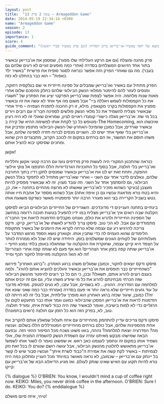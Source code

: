 ```yaml
---
layout: post
title:  "עונה 2 פרק 13 – Armageddon Game"
date: 2014-05-19 22:34:14 +0300
name: "Armageddon Game"
season: 2
episode: 13
importance: 1
score: 4
guide_comment: "פרק טוב בפני עצמו ונקודת המוצא של יחסי באשיר-או'ברייאן ברוב הסדרה (וגם פרק באשיר סביר ראשון)"
---
```

פרק מהנה ומוצלח (גם אם הרקע העלילתי שלו מפגר), שמסמן את או'ברייאן ובאשיר בתור אחד הזיווגים המוצלחים בסדרה (אחרי כמה מופעים זוגיים לא רעים שלהם גם בעבר). מה גם שאחרי הפרק הזה אפשר כנראה לסגור סופית את פרשיית "באשיר ילד כאפות" – הוא כבר בהחלט לא כזה.

הפרק מתחיל עם באשיר ואו'ברייאן שמבלים על ספינה חייזרית אי שם בגלקסיה רחוקה, ומנסים לעזור להם להיפטר ממלאי הנשק הביולוגי שלהם כחלק מהסכם שלום אחרי מאות שנות מלחמה. היה אפשר לצפות שאו'ברייאן הפרקטי יציע את הפתרון של "תשגרו את כל הקפסולות לשמש ויאללה ביי" אבל משום מה אף אחד לא עשה את זה ובאשיר מפציץ את הקפסולות בקרני מקגאפין. מילא, זו רק ההכנה לתפנית הצפויה – מייד אחרי שבאשיר מצליח להשמיד את כל מלאי הנשק פולשים לספינה חבר'ה עם רובים ויורים בכל מי שזז. או'ברייאן מגלה כישורי קומנדו ראויים לציון, שמראים שאולי זה לא היה רעיון מטופש כל כך לקחת אותו למשימה ההיא של קירה ב-The Homecoming, ואיכשהו הוא ובאשיר שורדים; אבל כמובן שהמיכל-האחרון-של-הנשק-הביולוגי מתנפץ ומדביק את או'ברייאן בלי שאף אחד ישים לב. השניים מנסים לברוח חזרה לספינה שלהם, אבל משהו חוסם את המשגר, אז הם בורחים במקום זה לכוכב הקרוב, מתבצרים היכן שהוא ומחכים שסיסקו יבוא להציל אותם.

אקשן!

כנראה שהתכנון המקורי היה לעשות פרק מרדפים נועז עם הרבה קטעי אקשן וחלליות ואו'ברייאן בלי חולצה, אבל בסוף כל התוכניות הגרנדיוזיות הללו התנפצו אל צוקי אילוצי ההפקה, ותחת זאת יש לנו את או'ברייאן ובאשיר שמנסים לתקן רדיו בתוך החורבה שלהם, ונאלצים לדבר אחד עם השני – ואחרי שאו'ברייאן מתחיל לא לתפקד בגלל הנשק הביולוגי, גם להסתמך אחד על השני. וזה עובד מצוין. זה לא שבאשיר מפסיק להיות מעצבן (בעיקר כשהוא מזכיר לאו'ברייאן שאשתו לא מרוצה מהחיים בתחנה – אה, כן, והיא בטח נורא מודאגת עכשיו גם כן איפה אתה) אבל כשהוא מספר על אהבת חייו אותה נטש בשביל הקריירה בצי הוא מעורר הרבה יותר סימפטיה מאשר כשדקס משגעת אותו.

בינתיים בתחנה העניינים די מדוכדכים. השגרירים של החייזרים הביולוגיים הביאו לסיסקו הקלטה שבה רואים איך או'ברייאן מצליח במו ידיו להפעיל בטעות תוכנה רדומה במחשב של הספינה החייזרית ולהרוג את כולם, ואנחנו מקבלים הזדמנות לראות איך החבר'ה מתמודדים עם אבל. לא הכי טוב. סיסקו צריך להודיע לאשתו של או'ברייאן, קייקו. ודקס צריכה להרגיש רע עם עצמה שלא טרחה לקרוא את היומנים של באשיר מתקופת הלימודים שהוא העמיס לה כדי שתבין אותו. וקווארק נושא הספד מרגש המדבר על מעלותיהם של לקוחים הגונים שמשלמים בזמן. היחידה שיש לה שכל ולא ממהרת לוותר על הצמד היא קייקו עצמה, שחוקרת את ההקלטה עד שמתגלה באופן בלתי נמנע הזיוף – או'ברייאן שותה קפה בזמן אחר הצהריים! הוא אף פעם לא שותה קפה אחרי הצהריים! זה לא הוא! ההקלטה מזוייפת! לחקור תכף ומייד!

סיסקו ודקס יוצאים לחקור, וכמובן שמגלים משהו ברגע האחרון. ו"ברגע האחרון" פירושו "כשהחייזרים כבר תופסים את או'ברייאן ובאשיר והולכים להוציא אותם להורג". ולמה בעצם רוצים להרוג אותם, תשאלו? ובכן, כי הם כל כך רוצים להיפטר מהנשק הביולוגי שזה הכרחי מבחינתם להרוג את כל מי שיודע משהו עליו, גם אם זה יכניס אותם למלחמה עם הפדרציה. ההגיון... לא בשמיים, אבל עזבו, לא נעים לנטפק. ממילא מדובר על עוד גזעים חייזריים שלא נראה יותר אי פעם בסדרה (אמרתי כבר כמה שאני שונא את זה?)
כמובן, שיגור שכזה ברגע האחרון הוא מופרך עלילתית, אבל בלי זה לא הייתה לנו הזדמנות לראות את או'ברייאן המסכן שהביולוגי כמעט וגמר אותו כבר מתעקש לקום על הרגליים כדי לא למות בישיבה, ואומר לבאשיר שזה היה כבוד לשרת איתו, ומוריד חולצה. טוב, לא, בפרק הזה הוא כל הזמן עם חולצה (רואים בתמונה!).

סיסקו ודקס צריכים עדיין להתחמק מהחייזרים עם איזה תעלול שמאלץ אותם להקריב את אחת מהספינות שלהם, אבל כולם בורחים מהחייזרים המטורללים הללו בשלום. ועכשיו מה? הפדרציה יוצאת למלחמה? נההה, בואו פשוט נשכח מכל הסיפור ההזוי הזה. ובפעם הבאה שמישהו מבקש מאיתנו עזרה עם השמדת הנשק להשמדה המונית שלו, אולי נשמיד אותו במקום זה ונחסוך לעצמנו כאב ראש. או שפשוט נאמר לו לשגר אותו לשמש!
או'ברייאן מתאושש לחלוטין מהנשק הביולוגי, אבל עושה רושם שנגרם לו בכל זאת נזק לצמיתות – באשיר לקח קשה את אמירת ה"כבוד לשרת איתך" ועכשיו סבור שיש לו קשר בל יינתק עם או'ברייאן – שכמובן, לא נראה מאושר במיוחד מכל העניין ומתלונן כמה היה נורא להיות תקוע עם האיש שאינו שותק לעולם. ואז מגיע הדיאלוג הבא של או'ברייאן עם קייקו:

{% dialogue %}
O'BRIEN: You know, I wouldn't mind a cup of coffee right now. 
KEIKO: Miles, you never drink coffee in the afternoon. 
O'BRIEN: Sure I do. 
KEIKO: You do?
{% enddialogue %}

טיהי, איזה סיום מושלם!